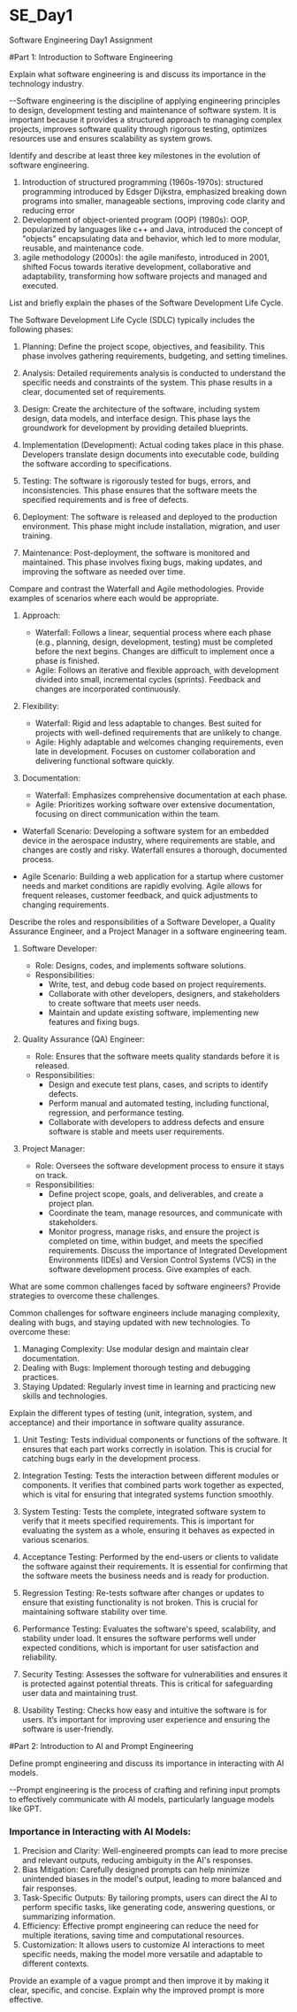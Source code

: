 # SE_Day1
Software Engineering Day1 Assignment

#Part 1: Introduction to Software Engineering

Explain what software engineering is and discuss its importance in the technology industry.

--Software engineering is the discipline of applying engineering principles to design, development testing and maintenance of software system. It is important because it provides a structured approach to managing complex projects, improves software quality through rigorous testing, optimizes resources use and ensures scalability as system grows.

Identify and describe at least three key milestones in the evolution of software engineering.

1. Introduction of structured programming (1960s-1970s): structured programming introduced by Edsger Dijkstra, emphasized breaking down programs into smaller, manageable sections, improving code clarity and reducing error
2. Development of object-oriented program (OOP) (1980s): OOP, popularized by languages like c++ and Java, introduced the concept of "objects" encapsulating data and behavior, which led to more modular, reusable, and maintenance code.
3. agile methodology (2000s): the agile manifesto, introduced in 2001, shifted Focus towards iterative development, collaborative and adaptability, transforming how software projects and managed and executed.

List and briefly explain the phases of the Software Development Life Cycle.

The Software Development Life Cycle (SDLC) typically includes the following phases:

1. Planning: Define the project scope, objectives, and feasibility. This phase involves gathering requirements, budgeting, and setting timelines.

2. Analysis: Detailed requirements analysis is conducted to understand the specific needs and constraints of the system. This phase results in a clear, documented set of requirements.

3. Design: Create the architecture of the software, including system design, data models, and interface design. This phase lays the groundwork for development by providing detailed blueprints.

4. Implementation (Development): Actual coding takes place in this phase. Developers translate design documents into executable code, building the software according to specifications.

5. Testing: The software is rigorously tested for bugs, errors, and inconsistencies. This phase ensures that the software meets the specified requirements and is free of defects.

6. Deployment: The software is released and deployed to the production environment. This phase might include installation, migration, and user training.

7. Maintenance: Post-deployment, the software is monitored and maintained. This phase involves fixing bugs, making updates, and improving the software as needed over time.

Compare and contrast the Waterfall and Agile methodologies. Provide examples of scenarios where each would be appropriate.

1. Approach:
   - Waterfall: Follows a linear, sequential process where each phase (e.g., planning, design, development, testing) must be completed before the next begins. Changes are difficult to implement once a phase is finished.
   - Agile: Follows an iterative and flexible approach, with development divided into small, incremental cycles (sprints). Feedback and changes are incorporated continuously.

2. Flexibility:
   - Waterfall: Rigid and less adaptable to changes. Best suited for projects with well-defined requirements that are unlikely to change.
   - Agile: Highly adaptable and welcomes changing requirements, even late in development. Focuses on customer collaboration and delivering functional software quickly.

3. Documentation:
   - Waterfall: Emphasizes comprehensive documentation at each phase.
   - Agile: Prioritizes working software over extensive documentation, focusing on direct communication within the team.


- Waterfall Scenario: Developing a software system for an embedded device in the aerospace industry, where requirements are stable, and changes are costly and risky. Waterfall ensures a thorough, documented process.

- Agile Scenario: Building a web application for a startup where customer needs and market conditions are rapidly evolving. Agile allows for frequent releases, customer feedback, and quick adjustments to changing requirements.

Describe the roles and responsibilities of a Software Developer, a Quality Assurance Engineer, and a Project Manager in a software engineering team.

1. Software Developer:
   - Role: Designs, codes, and implements software solutions.
   - Responsibilities: 
     - Write, test, and debug code based on project requirements.
     - Collaborate with other developers, designers, and stakeholders to create software that meets user needs.
     - Maintain and update existing software, implementing new features and fixing bugs.

2. Quality Assurance (QA) Engineer:
   - Role: Ensures that the software meets quality standards before it is released.
   - Responsibilities:
     - Design and execute test plans, cases, and scripts to identify defects.
     - Perform manual and automated testing, including functional, regression, and performance testing.
     - Collaborate with developers to address defects and ensure software is stable and meets user requirements.

3. Project Manager:
   - Role: Oversees the software development process to ensure it stays on track.
   - Responsibilities:
     - Define project scope, goals, and deliverables, and create a project plan.
     - Coordinate the team, manage resources, and communicate with stakeholders.
     - Monitor progress, manage risks, and ensure the project is completed on time, within budget, and meets the specified requirements.
Discuss the importance of Integrated Development Environments (IDEs) and Version Control Systems (VCS) in the software development process. Give examples of each.


What are some common challenges faced by software engineers? Provide strategies to overcome these challenges.

Common challenges for software engineers include managing complexity, dealing with bugs, and staying updated with new technologies. To overcome these:

1. Managing Complexity: Use modular design and maintain clear documentation.
2. Dealing with Bugs: Implement thorough testing and debugging practices.
3. Staying Updated: Regularly invest time in learning and practicing new skills and technologies.

Explain the different types of testing (unit, integration, system, and acceptance) and their importance in software quality assurance.

1. Unit Testing: Tests individual components or functions of the software. It ensures that each part works correctly in isolation. This is crucial for catching bugs early in the development process.

2. Integration Testing: Tests the interaction between different modules or components. It verifies that combined parts work together as expected, which is vital for ensuring that integrated systems function smoothly.

3. System Testing: Tests the complete, integrated software system to verify that it meets specified requirements. This is important for evaluating the system as a whole, ensuring it behaves as expected in various scenarios.

4. Acceptance Testing: Performed by the end-users or clients to validate the software against their requirements. It is essential for confirming that the software meets the business needs and is ready for production.

5. Regression Testing: Re-tests software after changes or updates to ensure that existing functionality is not broken. This is crucial for maintaining software stability over time.

6. Performance Testing: Evaluates the software's speed, scalability, and stability under load. It ensures the software performs well under expected conditions, which is important for user satisfaction and reliability.

7. Security Testing: Assesses the software for vulnerabilities and ensures it is protected against potential threats. This is critical for safeguarding user data and maintaining trust.

8. Usability Testing: Checks how easy and intuitive the software is for users. It’s important for improving user experience and ensuring the software is user-friendly.

#Part 2: Introduction to AI and Prompt Engineering


Define prompt engineering and discuss its importance in interacting with AI models.

--Prompt engineering is the process of crafting and refining input prompts to effectively communicate with AI models, particularly language models like GPT.

### Importance in Interacting with AI Models:
1. Precision and Clarity: Well-engineered prompts can lead to more precise and relevant outputs, reducing ambiguity in the AI's responses.
2. Bias Mitigation: Carefully designed prompts can help minimize unintended biases in the model's output, leading to more balanced and fair responses.
3. Task-Specific Outputs: By tailoring prompts, users can direct the AI to perform specific tasks, like generating code, answering questions, or summarizing information.
4. Efficiency: Effective prompt engineering can reduce the need for multiple iterations, saving time and computational resources.
5. Customization: It allows users to customize AI interactions to meet specific needs, making the model more versatile and adaptable to different contexts.

Provide an example of a vague prompt and then improve it by making it clear, specific, and concise. Explain why the improved prompt is more effective.
